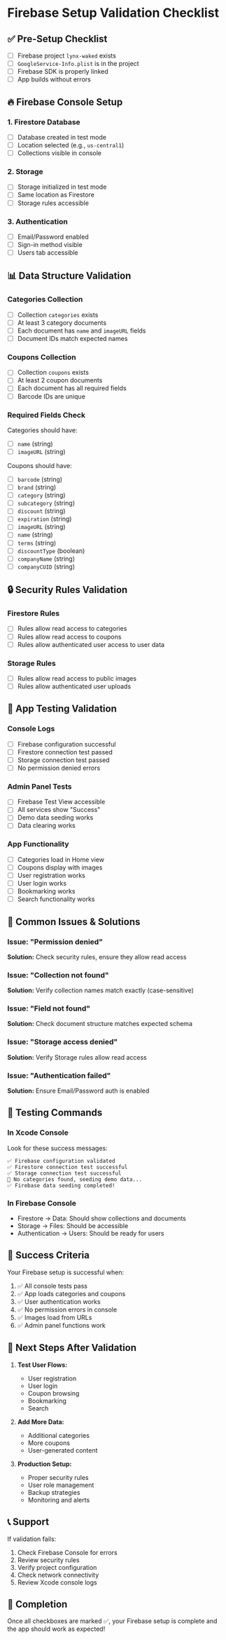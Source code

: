 # Firebase Setup Validation Checklist

## ✅ Pre-Setup Checklist
- [ ] Firebase project `lynx-waked` exists
- [ ] `GoogleService-Info.plist` is in the project
- [ ] Firebase SDK is properly linked
- [ ] App builds without errors

## 🔥 Firebase Console Setup

### 1. Firestore Database
- [ ] Database created in test mode
- [ ] Location selected (e.g., `us-central1`)
- [ ] Collections visible in console

### 2. Storage
- [ ] Storage initialized in test mode
- [ ] Same location as Firestore
- [ ] Storage rules accessible

### 3. Authentication
- [ ] Email/Password enabled
- [ ] Sign-in method visible
- [ ] Users tab accessible

## 📊 Data Structure Validation

### Categories Collection
- [ ] Collection `categories` exists
- [ ] At least 3 category documents
- [ ] Each document has `name` and `imageURL` fields
- [ ] Document IDs match expected names

### Coupons Collection
- [ ] Collection `coupons` exists
- [ ] At least 2 coupon documents
- [ ] Each document has all required fields
- [ ] Barcode IDs are unique

### Required Fields Check
Categories should have:
- [ ] `name` (string)
- [ ] `imageURL` (string)

Coupons should have:
- [ ] `barcode` (string)
- [ ] `brand` (string)
- [ ] `category` (string)
- [ ] `subcategory` (string)
- [ ] `discount` (string)
- [ ] `expiration` (string)
- [ ] `imageURL` (string)
- [ ] `name` (string)
- [ ] `terms` (string)
- [ ] `discountType` (boolean)
- [ ] `companyName` (string)
- [ ] `companyCUID` (string)

## 🔒 Security Rules Validation

### Firestore Rules
- [ ] Rules allow read access to categories
- [ ] Rules allow read access to coupons
- [ ] Rules allow authenticated user access to user data

### Storage Rules
- [ ] Rules allow read access to public images
- [ ] Rules allow authenticated user uploads

## 🧪 App Testing Validation

### Console Logs
- [ ] Firebase configuration successful
- [ ] Firestore connection test passed
- [ ] Storage connection test passed
- [ ] No permission denied errors

### Admin Panel Tests
- [ ] Firebase Test View accessible
- [ ] All services show "Success"
- [ ] Demo data seeding works
- [ ] Data clearing works

### App Functionality
- [ ] Categories load in Home view
- [ ] Coupons display with images
- [ ] User registration works
- [ ] User login works
- [ ] Bookmarking works
- [ ] Search functionality works

## 🚨 Common Issues & Solutions

### Issue: "Permission denied"
**Solution:** Check security rules, ensure they allow read access

### Issue: "Collection not found"
**Solution:** Verify collection names match exactly (case-sensitive)

### Issue: "Field not found"
**Solution:** Check document structure matches expected schema

### Issue: "Storage access denied"
**Solution:** Verify Storage rules allow read access

### Issue: "Authentication failed"
**Solution:** Ensure Email/Password auth is enabled

## 📱 Testing Commands

### In Xcode Console
Look for these success messages:
```
✅ Firebase configuration validated
✅ Firestore connection test successful
✅ Storage connection test successful
🌱 No categories found, seeding demo data...
✅ Firebase data seeding completed!
```

### In Firebase Console
- Firestore → Data: Should show collections and documents
- Storage → Files: Should be accessible
- Authentication → Users: Should be ready for users

## 🎯 Success Criteria

Your Firebase setup is successful when:
1. ✅ All console tests pass
2. ✅ App loads categories and coupons
3. ✅ User authentication works
4. ✅ No permission errors in console
5. ✅ Images load from URLs
6. ✅ Admin panel functions work

## 🔄 Next Steps After Validation

1. **Test User Flows:**
   - User registration
   - User login
   - Coupon browsing
   - Bookmarking
   - Search

2. **Add More Data:**
   - Additional categories
   - More coupons
   - User-generated content

3. **Production Setup:**
   - Proper security rules
   - User role management
   - Backup strategies
   - Monitoring and alerts

## 📞 Support

If validation fails:
1. Check Firebase Console for errors
2. Review security rules
3. Verify project configuration
4. Check network connectivity
5. Review Xcode console logs

## 🎉 Completion

Once all checkboxes are marked ✅, your Firebase setup is complete and the app should work as expected!
